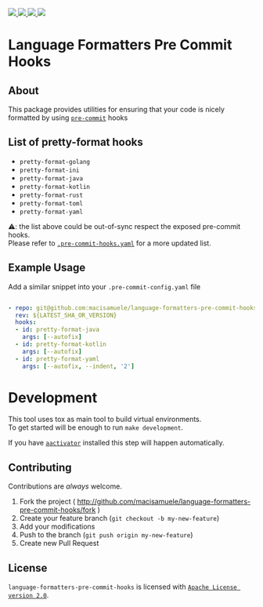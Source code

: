 
<a href="https://github.com/macisamuele/language-formatters-pre-commit-hooks/actions" alt="Github Actions CI">
    <img src="https://github.com/macisamuele/language-formatters-pre-commit-hooks/workflows/Build/badge.svg"/>
</a>
<a href="https://codecov.io/gh/macisamuele/language-formatters-pre-commit-hooks" alt="Coverage">
    <img src="https://img.shields.io/codecov/c/github/macisamuele/language-formatters-pre-commit-hooks/master.svg"/>
</a>

<a href="https://pypi.python.org/pypi/language-formatters-pre-commit-hooks/" alt="PyPi version">
    <img src="https://img.shields.io/pypi/v/language-formatters-pre-commit-hooks.svg"/>
</a>

<a href="https://pypi.python.org/pypi/language-formatters-pre-commit-hooks/" alt="Supported Python versions">
    <img src="https://img.shields.io/pypi/pyversions/language-formatters-pre-commit-hooks.svg"/>
</a>

Language Formatters Pre Commit Hooks
====================================

About
-----

This package provides utilities for ensuring that your code is nicely formatted by using [`pre-commit`](https://pre-commit.com/) hooks

List of pretty-format hooks
---------------------------

* `pretty-format-golang`
* `pretty-format-ini`
* `pretty-format-java`
* `pretty-format-kotlin`
* `pretty-format-rust`
* `pretty-format-toml`
* `pretty-format-yaml`

⚠: the list above could be out-of-sync respect the exposed pre-commit hooks.<br/>
Please refer to [`.pre-commit-hooks.yaml`](.pre-commit-hooks.yaml) for a more updated list.

Example Usage
-------------

Add a similar snippet into your `.pre-commit-config.yaml` file

```yaml

- repo: git@github.com:macisamuele/language-formatters-pre-commit-hooks
  rev: ${LATEST_SHA_OR_VERSION}
  hooks:
  - id: pretty-format-java
    args: [--autofix]
  - id: pretty-format-kotlin
    args: [--autofix]
  - id: pretty-format-yaml
    args: [--autofix, --indent, '2']
```

Development
===========

This tool uses tox as main tool to build virtual environments.<br/>
To get started will be enough to run `make development`.

If you have [`aactivator`](https://github.com/Yelp/aactivator) installed this step will happen automatically.

Contributing
------------

Contributions are _always_ welcome.
1. Fork the project ( http://github.com/macisamuele/language-formatters-pre-commit-hooks/fork )
2. Create your feature branch (`git checkout -b my-new-feature`)
3. Add your modifications
4. Push to the branch (`git push origin my-new-feature`)
5. Create new Pull Request

License
-------

`language-formatters-pre-commit-hooks` is licensed with [`Apache License version 2.0`](http://www.apache.org/licenses/LICENSE-2.0.html).
